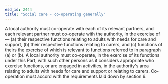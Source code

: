```yaml
---
esd_id: 2444
title: "Social care - co-operating generally"
---
```


A local authority must co-operate with each of its relevant partners, and each relevant partner must co-operate with the authority, in the exercise of—
(a) their respective functions relating to adults with needs for care and support,
(b) their respective functions relating to carers, and
(c) functions of theirs the exercise of which is relevant to functions referred to in paragraph (a) or (b).
A local authority must co-operate, in the exercise of its functions under this Part, with such other persons as it considers appropriate who exercise functions, or are engaged in activities, in the authority's area relating to adults with needs for care and support or relating to carers. Co-operation must accord with the requirements laid down by section 6.

